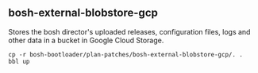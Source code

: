 ## bosh-external-blobstore-gcp

Stores the bosh director's uploaded releases, configuration files, logs and
other data in a bucket in Google Cloud Storage.

```
cp -r bosh-bootloader/plan-patches/bosh-external-blobstore-gcp/. .
bbl up
```
